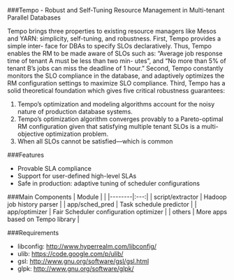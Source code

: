 ###Tempo - Robust and Self-Tuning Resource Management in Multi-tenant Parallel Databases

Tempo brings three properties to existing resource managers like Mesos and YARN: simplicity, self-tuning, and robustness. First, Tempo provides a simple inter-
face for DBAs to specify SLOs declaratively. Thus, Tempo
enables the RM to be made aware of SLOs such as: “Average
job response time of tenant A must be less than two min-
utes”, and “No more than 5% of tenant B’s jobs can miss the
deadline of 1 hour.” Second, Tempo constantly monitors the
SLO compliance in the database, and adaptively optimizes
the RM configuration settings to maximize SLO compliance.
Third, Tempo has a solid theoretical foundation which gives
five critical robustness guarantees:
1) Tempo’s optimization and modeling algorithms account
for the noisy nature of production database systems.
2) Tempo’s optimization algorithm converges provably to
a Pareto-optimal RM configuration given that satisfying
multiple tenant SLOs is a multi-objective optimization
problem.
3) When all SLOs cannot be satisfied—which is common


###Features
* Provable SLA compliance
* Support for user-defined high-level SLAs
* Safe in production: adaptive tuning of scheduler configurations

###Main Components
| Module | |
|--------|:---:|
| script/extractor | Hadoop job history parser |
| app/sched_pred | Task schedule predictor |
| app/optimizer | Fair Scheduler configuration optimizer |
| others | More apps based on Tempo library |

###Requirements
* libconfig: http://www.hyperrealm.com/libconfig/
* ulib: https://code.google.com/p/ulib/
* gsl: http://www.gnu.org/software/gsl/gsl.html
* glpk: http://www.gnu.org/software/glpk/
